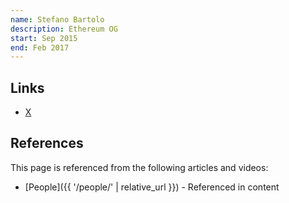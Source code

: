 ```yaml
---
name: Stefano Bartolo
description: Ethereum OG
start: Sep 2015
end: Feb 2017
---
```


## Links
- [X](https://twitter.com/sclopit)

## References

This page is referenced from the following articles and videos:

- [People]({{ '/people/' | relative_url }}) - Referenced in content